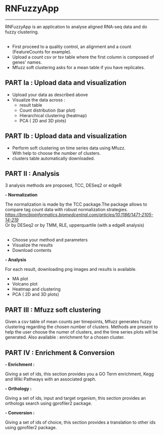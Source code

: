 # RNFuzzyApp

---

RNFuzzyApp is an application to analyse aligned RNA-seq data and do fuzzy clustering.</br>
</br>
- First proceed to a quality control, an alignment and a count (FeatureCounts for example).</br>
- Upload a count csv or tsv table where the first column is composed of genes' names.
- Mfuzz soft clustering asks for a mean table if you have replicates.



<b>PART Ia : Upload data and visualization</b>
---

- Upload your data as described above </br>
- Visualize the data across :</br>
    - result table</br>
    - Count distribution (bar plot)</br>
    - Hierarchical clustering (heatmap)</br>
    - PCA ( 2D and 3D plots)</br>


<b>PART Ib : Upload data and visualization</b>
---

- Perform soft clustering on time series data using Mfuzz. </br> 
With help to choose the number of clusters.
- clusters table automatically downloaded.


<b>PART II : Analysis</b>
---
3 analysis methods are proposed, TCC, DESeq2 or edgeR </br>

<b>- Normalization</b> </br>

The normalization is made by the TCC package.The package allows to compare tag count data with robust normalization strategies.</br>
<i>https://bmcbioinformatics.biomedcentral.com/articles/10.1186/1471-2105-14-219</i></br> 
Or by DESeq2 or by TMM, RLE, upperquartile (with a edgeR analysis) </br>
</br>
- Choose your method and parameters</br>
- Visualize the results</br>
- Download contents</br>

<b>- Analysis</b> </br>

For each result, downloading png images and results is available.</br>

- MA plot</br>
- Volcano plot</br>
- Heatmap and clustering </br>
- PCA ( 2D and 3D plots)</br>

<b> PART III : Mfuzz soft clustering </b>
---

Given a csv table of mean counts per timepoints, Mfuzz generates fuzzy clustering regarding the chosen number of clusters. 
Methods are present to help the user choose the numer of clusters, and the time series plots will be generated. 
Also available : enrichment for a chosen cluster.


<b> PART IV : Enrichment & Conversion </b>
---

<b> - Enrichment : </b></br>

Giving a set of ids, this section provides you a GO Term enrichment, Kegg and Wiki Pathways with an associated graph. </br>

<b> - Orthology : </b></br>

Giving a set of  ids, input and target organism, this section provides an orthologs search using gprofiler2 package. </br>

<b> - Conversion : </b></br>

Giving a set of  ids of choice, this section provides a translation to other ids using gprofiler2 package. 

